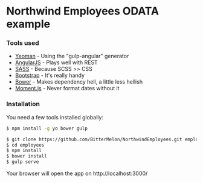 # Northwind Employees ODATA example
### Tools used
* [Yeoman] - Using the "gulp-angular" generator
* [AngularJS] - Plays well with REST
* [SASS] - Because SCSS >> CSS
* [Bootstrap] - It's really handy
* [Bower] - Makes dependency hell, a little less hellish
* [Moment.js] - Never format dates without it

[Yeoman]: <http://yeoman.io/>
[AngularJS]: <http://angularjs.org/>
[SASS]: <http://sass-lang.com/>
[Bootstrap]: <http://getbootstrap.com/>
[Bower]: <http://bower.io/>
[Moment.js]: <http://momentjs.com/>

### Installation

You need a few tools installed globally:

```sh
$ npm install -g yo bower gulp
```

```sh
$ git clone https://github.com/BitterMelon/NorthwindEmployees.git employees
$ cd employees
$ npm install
$ bower install
$ gulp serve
```

Your browser will open the app on http://localhost:3000/